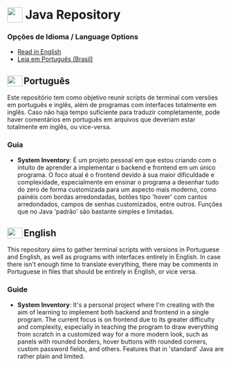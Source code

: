 # [<img src="https://cdn.jsdelivr.net/gh/devicons/devicon/icons/java/java-original.svg" width="35" height="35" align=top>](https://www.python.org/) Java Repository

### Opções de Idioma / Language Options

- [Read in English](#english)
- [Leia em Português (Brasil)](#português)

## <img src="https://upload.wikimedia.org/wikipedia/commons/0/05/Flag_of_Brazil.svg" width="35" height="25" align="left">Português
Este repositório tem como objetivo reunir scripts de terminal com versões em português e inglês, além de programas com interfaces totalmente em inglês. Caso não haja tempo suficiente para traduzir completamente, pode haver comentários em português em arquivos que deveriam estar totalmente em inglês, ou vice-versa.
### Guia
- **System Inventory**: É um projeto pessoal em que estou criando com o intuito de aprender a implementar o backend e frontend em um único programa. O foco atual é o frontend devido à sua maior dificuldade e complexidade, especialmente em ensinar o programa a desenhar tudo do zero de forma customizada para um aspecto mais moderno, como painéis com bordas arredondadas, botões tipo 'hover' com cantos arredondados, campos de senhas customizados, entre outros. Funções que no Java 'padrão' são bastante simples e limitadas.
  
## <img src="https://upload.wikimedia.org/wikipedia/en/a/a4/Flag_of_the_United_States.svg" width="35" height="25" align="left">English
  This repository aims to gather terminal scripts with versions in Portuguese and English, as well as programs with interfaces entirely in English. In case there isn't enough time to translate everything, there may be comments in Portuguese in files that should be entirely in English, or vice versa.

### Guide
- **System Inventory**: It's a personal project where I'm creating with the aim of learning to implement both backend and frontend in a single program. The current focus is on frontend due to its greater difficulty and complexity, especially in teaching the program to draw everything from scratch in a customized way for a more modern look, such as panels with rounded borders, hover buttons with rounded corners, custom password fields, and others. Features that in 'standard' Java are rather plain and limited.


